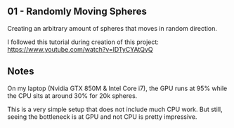01 - Randomly Moving Spheres
---

Creating an arbitrary amount of spheres that moves in random direction.

I followed this tutorial during creation of this project: https://www.youtube.com/watch?v=lDTyCYAtQyQ

Notes
---
On my laptop (Nvidia GTX 850M & Intel Core i7), the GPU runs at 95% while the CPU sits at around 30% for 20k spheres.

This is a very simple setup that does not include much CPU work. But still, seeing the bottleneck is at GPU and not CPU is pretty impressive.
